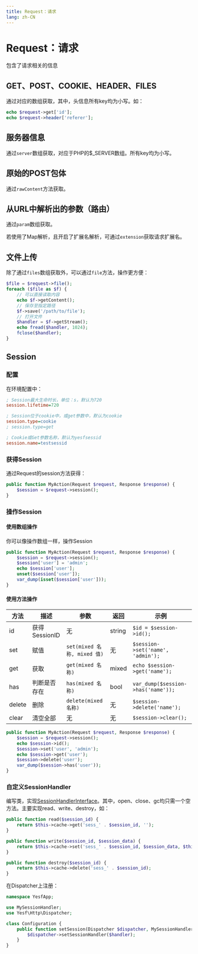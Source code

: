 ```yaml
---
title: Request：请求
lang: zh-CN
---
```


# Request：请求

包含了请求相关的信息

## GET、POST、COOKIE、HEADER、FILES

通过对应的数组获取，其中，头信息所有key均为小写。如：

```php
echo $request->get['id'];
echo $request->header['referer'];
```

## 服务器信息

通过`server`数组获取，对应于PHP的$_SERVER数组。所有key均为小写。

## 原始的POST包体

通过`rawContent`方法获取。

## 从URL中解析出的参数（路由）

通过`param`数组获取。

若使用了Map解析，且开启了扩展名解析，可通过`extension`获取请求扩展名。

## 文件上传

除了通过`files`数组获取外，可以通过`file`方法，操作更方便：

```php
$file = $request->file();
foreach ($file as $f) {
	// 可以直接读取内容
	echo $f->getContent();
	// 保存至指定路径
	$f->save('/path/to/file');
	// 打开文件
	$handler = $f->getStream();
	echo fread($handler, 1024);
	fclose($handler);
}
```

## Session

### 配置

在环境配置中：

```ini
; Session最大生命时长，单位：s，默认为720
session.lifetime=720

; Session位于cookie中，或get参数中，默认为cookie
session.type=cookie
; session.type=get

; Cookie或Get参数名称，默认为yesfsessid
session.name=testsessid
```

### 获得Session

通过Request的session方法获得：

```php
public function MyAction(Request $request, Response $response) {
	$session = $request->session();
}
```

### 操作Session

#### 使用数组操作

你可以像操作数组一样，操作Session

```php
public function MyAction(Request $request, Response $response) {
	$session = $request->session();
	$session['user'] = 'admin';
	echo $session['user'];
	unset($session['user']);
	var_dump(isset($session['user']));
}
```

#### 使用方法操作

| 方法 | 描述 | 参数 | 返回 | 示例 |
| --- | ---- | --- | --- | ---- |
| id | 获得SessionID | 无 | string | `$id = $session->id();` | 
| set | 赋值 | `set(mixed 名称, mixed 值)` | 无 | `$session->set('name', 'admin');` |
| get | 获取 | `get(mixed 名称)` | mixed | `echo $session->get('name');` |
| has | 判断是否存在 | `has(mixed 名称)` | bool | `var_dump($session->has('name'));` |
| delete | 删除 | `delete(mixed 名称)` | 无 | `$session->delete('name');` |
| clear | 清空全部 | 无 | 无 | `$session->clear();` |

```php
public function MyAction(Request $request, Response $response) {
	$session = $request->session();
	echo $session->id();
	$session->set('user', 'admin');
	echo $session->get('user');
	$session->delete('user');
	var_dump($session->has('user'));
}
```

### 自定义SessionHandler

编写类，实现[SessionHandlerInterface](https://www.php.net/manual/zh/class.sessionhandlerinterface.php)。其中，open、close、gc均只需一个空方法。主要实现read、write、destroy，如：

```php
public function read($session_id) {
	return $this->cache->get('sess_' . $session_id, '');
}

public function write($session_id, $session_data) {
	return $this->cache->set('sess_' . $session_id, $session_data, $this->lifetime);
}

public function destroy($session_id) {
	return $this->cache->delete('sess_' . $session_id);
}
```

在Dispatcher上注册：

```php
namespace YesfApp;

use MySessionHandler;
use Yesf\Http\Dispatcher;

class Configuration {
	public function setSession(Dispatcher $dispatcher, MySessionHandler $handler) {
		$dispatcher->setSessionHandler($handler);
	}
}
```